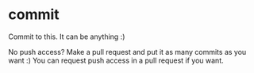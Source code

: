 commit
======

Commit to this. It can be anything :)

No push access? Make a pull request and put it as many commits as you want :)
You can request push access in a pull request if you want.
